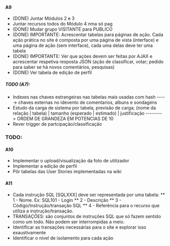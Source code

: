 #### A9 ####
  * (DONE) Juntar Módulos 2 e 3
  * Juntar recursos todos do Módulo 4 nma só pag
  * (DONE) Mudar grupo VISITANTE para PUBLICO
  * (DONE) IMPORTANTE: Acrescentar tabelas para páginas de ação. Cada ação prática no site é composta por uma página de vista (interface) e uma página de ação (sem interface), cada uma delas deve ter uma tabela
  * (DONE) IMPORTANTE: Ver que ações devem ser feitas por AJAX e acrescentar respetiva resposta JSON (ação de classificar, votar; pedido para saber se há novos comentários, pesquisas)
  * (DONE) Ver tabela de edição de perfil

##### TODO (A7): #####
  * Indexes nas chaves estrangeiras nas tabelas mais usadas com hash -----> chaves externas no idevento de comentarios, albuns e sondagens
  * Estudo da carga de sistema por tabela, previsão de carga; (nome da relação | tabela) | tamanho (esperado | estimado) | justificação --------> ORDEM DE GRANDEZA EM POTENCIAS DE 10
  * Rever trigger de partcipação/classificação
 
### TODO: ###

#### A10 ####
 * Implementar o upload/visualização da foto de utilizador
 * Implementar a edição de perfil
 * Pôr tabelas das User Stories implementadas na wiki

#### A11 ####
* Cada instrução SQL [SQLXXX] deve ser representada por uma tabela:
** 1 - Nome. Ex: SQL101 - Login
** 2 - Descrição
** 3 - Código/Instrução/transação SQL
** 4 - Referência para o recurso que utiliza a instrução/transação.
* TRANSAÇÕES: são conjuntos de instruções SQL que só fazem sentido como um todo. Não podem ser interrompidas a meio.
* Identificar as transações necessárias para o site e explorar isso exaustivamente
* Identificar o nível de isolamento para cada ação
